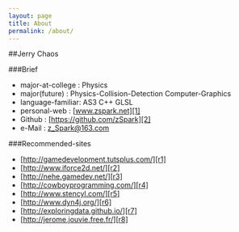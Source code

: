 ```yaml
---
layout: page
title: About
permalink: /about/
---
```


##Jerry Chaos

###Brief

* major-at-college : Physics
* major(future) : Physics-Collision-Detection Computer-Graphics
* language-familiar: AS3 C++ GLSL
* personal-web : [www.zspark.net][1]
* Github : [https://github.com/zSpark][2]
* e-Mail : [z_Spark@163.com][3]

###Recommended-sites

* [http://gamedevelopment.tutsplus.com/][r1]
* [http://www.iforce2d.net/][r2]
* [http://nehe.gamedev.net/][r3]
* [http://cowboyprogramming.com/][r4]
* [http://www.stencyl.com/][r5]
* [http://www.dyn4j.org/][r6]
* [http://exploringdata.github.io/][r7]
* [http://jerome.jouvie.free.fr/][r8]

[1]:http://www.zspark.net
[2]:https://github.com/zSpark
[3]:mailto:z_Spark@163.com

[r1]:http://gamedevelopment.tutsplus.com/
[r2]:http://www.iforce2d.net/
[r3]:http://nehe.gamedev.net/
[r4]:http://cowboyprogramming.com/
[r5]:http://www.stencyl.com/
[r6]:http://www.dyn4j.org/
[r7]:http://exploringdata.github.io/
[r8]:http://jerome.jouvie.free.fr/



